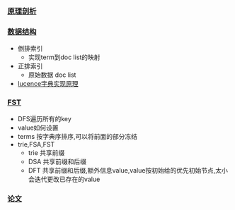 ### [原理剖析](https://blog.csdn.net/zkyfcx/article/details/79998197)

### [数据结构](https://elasticsearch.cn/article/6178)
* 倒排索引 
  - 实现term到doc list的映射
* 正排索引
  - 原始数据 doc list
* [lucence字典实现原理](https://www.cnblogs.com/bonelee/p/6226185.html)

### [FST](https://www.cnblogs.com/ajianbeyourself/p/11259984.html)
* DFS遍历所有的key
* value如何设置
* terms 按字典序排序,可以将前面的部分冻结
* trie,FSA,FST
  - trie 共享前缀
  - DSA 共享前缀和后缀
  - DFT 共享前缀和后缀,额外信息value,value按初始给的优先初始节点,太小会迭代更改已存在的value

### [论文](https://cs.nyu.edu/~mohri/pub/fla.pdf)